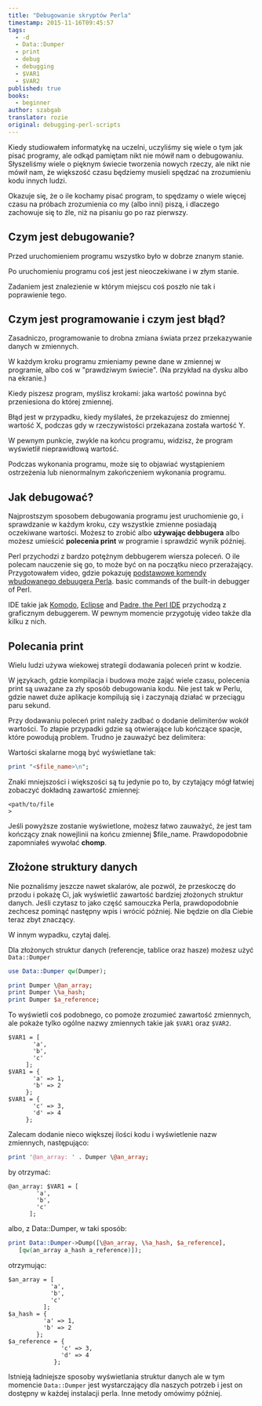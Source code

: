 ```yaml
---
title: "Debugowanie skryptów Perla"
timestamp: 2015-11-16T09:45:57
tags:
  - -d
  - Data::Dumper
  - print
  - debug
  - debugging
  - $VAR1
  - $VAR2
published: true
books:
  - beginner
author: szabgab
translator: rozie
original: debugging-perl-scripts
---
```



Kiedy studiowałem informatykę na uczelni, uczyliśmy się wiele o tym jak pisać programy,
ale odkąd pamiętam nikt nie mówił nam o debugowaniu. Słyszeliśmy wiele o pięknym świecie tworzenia
nowych rzeczy, ale nikt nie mówił nam, że większość czasu będziemy musieli spędzać na zrozumieniu
kodu innych ludzi.

Okazuje się, że o ile kochamy pisać program, to spędzamy
o wiele więcej czasu na próbach zrozumienia co my (albo inni) piszą, i dlaczego
zachowuje się to źle, niż na pisaniu go po raz pierwszy.


## Czym jest debugowanie?

Przed uruchomieniem programu wszystko było w dobrze znanym stanie.

Po uruchomieniu programu coś jest jest nieoczekiwane i w złym stanie.

Zadaniem jest znalezienie w którym miejscu coś poszło nie tak i poprawienie tego.

## Czym jest programowanie i czym jest błąd?

Zasadniczo, programowanie to drobna zmiana świata przez przekazywanie danych w zmiennych.

W każdym kroku programu zmieniamy pewne dane w zmiennej w programie, albo coś w "prawdziwym świecie".
(Na przykład na dysku albo na ekranie.)

Kiedy piszesz program, myślisz krokami: jaka wartość powinna być przeniesiona do której zmiennej.

Błąd jest w przypadku, kiedy myślałeś, że przekazujesz do zmiennej wartość X, podczas gdy w rzeczywistości
przekazana została wartość Y.

W pewnym punkcie, zwykle na końcu programu, widzisz, że program wyświetlił nieprawidłową wartość.

Podczas wykonania programu, może się to objawiać wystąpieniem ostrzeżenia lub nienormalnym zakończeniem wykonania programu.

## Jak debugować?

Najprostszym sposobem debugowania programu jest uruchomienie go, i sprawdzanie w każdym kroku, czy wszystkie zmienne
posiadają oczekiwane wartości. Możesz to zrobić albo <b>używając debbugera</b> albo możesz umieścić <b>polecenia print</b> w
programie i sprawdzić wynik później.

Perl przychodzi z bardzo potężnym debbugerem wiersza poleceń. O ile polecam nauczenie się go,
to może być on na początku nieco przerażający. Przygotowałem video, gdzie pokazuję
[podstawowe komendy wbudowanego debuugera Perla](/using-the-built-in-debugger-of-perl).
basic commands of the built-in debugger of Perl</a>.

IDE takie jak [Komodo](http://www.activestate.com/),
[Eclipse](http://eclipse.org/) and
[Padre, the Perl IDE](http://padre.perlide.org/) przychodzą
z graficznym debuggerem. W pewnym momencie przygotuję video także dla kilku z nich. 

## Polecania print

Wielu ludzi używa wiekowej strategii dodawania poleceń print w kodzie.

W językach, gdzie kompilacja i budowa może zająć wiele czasu, polecenia print
są uważane za zły sposób debugowania kodu.
Nie jest tak w Perlu, gdzie nawet duże aplikacje kompilują się i zaczynają działać w przeciągu paru sekund.

Przy dodawaniu poleceń print należy zadbać o dodanie delimiterów wokół wartości. To złapie przypadki
gdzie są otwierające lub kończące spacje, które powodują problem.
Trudno je zauważyć bez delimitera:

Wartości skalarne mogą być wyświetlane tak:

```perl
print "<$file_name>\n";
```

Znaki mniejszości i większości są tu jedynie po to, by czytający mógł łatwiej
zobaczyć dokładną zawartość zmiennej:

```
<path/to/file
>
```

Jeśli powyższe zostanie wyświetlone, możesz łatwo zauważyć, że jest tam kończący znak nowejlinii na końcu zmiennej
$file_name. Prawdopodobnie zapomniałeś wywołać <b>chomp</b>.

## Złożone struktury danych

Nie poznaliśmy jeszcze nawet skalarów, ale pozwól, że przeskoczę do przodu i pokażę Ci, jak
wyświetlić zawartość bardziej złożonych struktur danych. Jeśli czytasz to jako
część samouczka Perla, prawdopodobnie zechcesz pominąć następny wpis i wrócić później.
Nie będzie on dla Ciebie teraz zbyt znaczący.

W innym wypadku, czytaj dalej.

Dla złożonych struktur danych (referencje, tablice oraz hasze) możesz użyć `Data::Dumper`

```perl
use Data::Dumper qw(Dumper);

print Dumper \@an_array;
print Dumper \%a_hash;
print Dumper $a_reference;
```

To wyświetli coś podobnego, co pomoże zrozumieć zawartość zmiennych,
ale pokaże tylko ogólne nazwy zmiennych takie jak `$VAR1` oraz `$VAR2`.

```
$VAR1 = [
       'a',
       'b',
       'c'
     ];
$VAR1 = {
       'a' => 1,
       'b' => 2
     };
$VAR1 = {
       'c' => 3,
       'd' => 4
     };
```

Zalecam dodanie nieco większej ilości kodu i wyświetlenie nazw zmiennych, następująco:

```perl
print '@an_array: ' . Dumper \@an_array;
```

by otrzymać:

```
@an_array: $VAR1 = [
        'a',
        'b',
        'c'
      ];
```

albo, z Data::Dumper, w taki sposób:

```perl
print Data::Dumper->Dump([\@an_array, \%a_hash, $a_reference],
   [qw(an_array a_hash a_reference)]);
```

otrzymując:

```
$an_array = [
            'a',
            'b',
            'c'
          ];
$a_hash = {
          'a' => 1,
          'b' => 2
        };
$a_reference = {
               'c' => 3,
               'd' => 4
             };
```

Istnieją ładniejsze sposoby wyświetlania struktur danych ale w tym momencie `Data::Dumper`
jest wystarczający dla naszych potrzeb i jest on dostępny w każdej instalacji perla.
Inne metody omówimy później.
